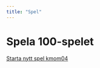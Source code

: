 ```yaml
---
title: "Spel"
---
```

Spela 100-spelet
=====================================

[Starta nytt spel kmom04](game1/init)

